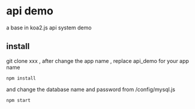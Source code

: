 # api demo

a base in koa2.js api system demo

## install
git clone xxx , after change the app name , replace api_demo for your app name
```
npm install
```

and change the database name and password from /config/mysql.js

```
npm start
```




